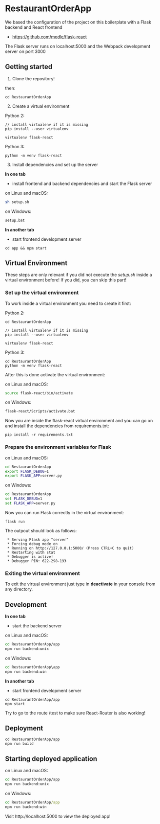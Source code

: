 # RestaurantOrderApp

We based the configuration of the project on this boilerplate with a Flask backend and React frontend

- https://github.com/modle/flask-react

The Flask server runs on localhost:5000 and the Webpack development server on port 3000

## Getting started

1. Clone the repository!

then:

```
cd RestaurantOrderApp
```

2. Create a virtual environment

Python 2:

```
// install virtualenv if it is missing
pip install --user virtualenv

virtualenv flask-react
```

Python 3:

```
python -m venv flask-react
```

3. Install dependencies and set up the server

**In one tab**

- install frontend and backend dependencies and start the Flask server

on Linux and macOS:

```sh
sh setup.sh
```

on Windows:

```cmd
setup.bat
```

**In another tab**

- start frontend development server

```
cd app && npm start
```

## Virtual Environment

These steps are only relevant if you did not execute the _setup.sh_ inside a virtual environment before! If you did, you can skip this part!

### Set up the virtual environment

To work inside a virtual environment you need to create it first:

Python 2:

```
cd RestaurantOrderApp

// install virtualenv if it is missing
pip install --user virtualenv

virtualenv flask-react
```

Python 3:

```
cd RestaurantOrderApp
python -m venv flask-react
```

After this is done activate the virtual environment:

on Linux and macOS:

```sh
source flask-react/bin/activate
```

on Windows:

```cmd
flask-react/Scripts/activate.bat
```

Now you are inside the flask-react virtual environment and you can go on and install the dependencies from requirements.txt:

```
pip install -r requirements.txt
```

### Prepare the environment variables for Flask

on Linux and macOS:

```sh
cd RestaurantOrderApp
export FLASK_DEBUG=1
export FLASK_APP=server.py
```

on Windows:

```cmd
cd RestaurantOrderApp
set FLASK_DEBUG=1
set FLASK_APP=server.py
```

Now you can run Flask correctly in the virtual environment:

```
flask run
```

The outpout should look as follows:

```
 * Serving Flask app "server"
 * Forcing debug mode on
 * Running on http://127.0.0.1:5000/ (Press CTRL+C to quit)
 * Restarting with stat
 * Debugger is active!
 * Debugger PIN: 622-298-193
```

### Exiting the virtual environment

To exit the virtual environment just type in **deactivate** in your console from any directory.

## Development

**In one tab**

- start the backend server

on Linux and macOS:

```sh
cd RestaurantOrderApp/app
npm run backend:unix
```

on Windows:

```cmd
cd RestaurantOrderApp\app
npm run backend:win
```

**In another tab**

- start frontend development server

```
cd RestaurantOrderApp/app
npm start
```

Try to go to the route /test to make sure React-Router is also working!

## Deployment

```
cd RestaurantOrderApp/app
npm run build
```

## Starting deployed application

on Linux and macOS:

```sh
cd RestaurantOrderApp/app
npm run backend:unix
```

on Windows:

```cmd
cd RestaurantOrderApp/app
npm run backend:win
```

Visit http://localhost:5000 to view the deployed app!
